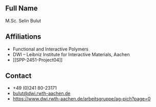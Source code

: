 ## Full Name
M.Sc. Selin Bulut

## Affiliations
- Functional and Interactive Polymers
- DWI – Leibniz Institute for Interactive Materials, Aachen
- [[SPP-2451-Project04]]
## Contact
- +49 (0)241 80-23171
- bulut@dwi.rwth-aachen.de
- https://www.dwi.rwth-aachen.de/arbeitsgruppe/ag-pich?page=0
